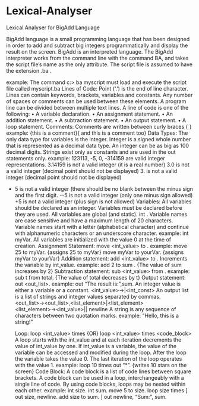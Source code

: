 # Lexical-Analyser

Lexical Analyser for BigAdd Language

BigAdd language is a small programming language that has been designed in order to add and subtract big integers programmatically and display the result on the screen. BigAdd is an interpreted language. The BigAdd interpreter works from the command line with the command BA, and takes the script file’s name as the only attribute. The script file is assumed to have the extension .ba .

example: The command c:\> ba myscript
must load and execute the script file called myscript.ba
Lines of Code: Point (‘.’) is the end of line character. Lines can contain keywords, brackets, variables and constants. Any number of spaces or comments can be used between these elements. A program line can be divided between multiple text lines.
A line of code is one of the following:
• A variable declaration.
• An assignment statement.
• An addition statement.
• A subtraction statement.
• An output statement.
• A loop statement.
Comments:
Comments are written between curly braces { }
example: {this is a comment}{ and
this is a comment too}
Data Types: The only data type for variables is the integer. Integer is a signed whole number that is represented as a decimal data type. An integer can be as big as 100 decimal digits.
Strings exist only as constants and are used in the out statements only.
example: 123113, -5, 0, -314159 are valid integer representations.
3.14159 is not a valid integer (it is a real number)
3.0 is not a valid integer (decimal point should not be displayed)
3. is not a valid integer (decimal point should not be displayed)
- 5 is not a valid integer (there should be no blank between the minus sign and the first digit.
--5 is not a valid integer (only one minus sign allowed)
+5 is not a valid integer (plus sign is not allowed)
Variables: All variables should be declared as an integer. Variables must be declared before they are used. All variables are global (and static).
int <variable>.
Variable names are case sensitive and have a maximum length of 20 characters. Variable names start with a letter (alphabetical character) and continue with alphanumeric characters or an underscore character.
example: int myVar.
All variables are initialized with the value 0 at the time of creation.
Assignment Statement:
move <int_value> to <variable>.
example: move 25 to myVar. {assigns 25 to myVar}
move myVar to yourVar. {assigns myVar to yourVar}
Addition statement:
add <int_value> to <variable>.
Increments the variable by int_value.
example: add 2 to sum . {The value of sum increases by 2}
Subtraction statement:
sub <int_value> from <variable>.
example: sub t from total. {The value of total decreases by t}
Output statement:
out <out_list>.
example: out “The result is:”,sum.
An integer value is either a variable or a constant.
<int_value>→<variable>|<int_const>
An output list is a list of strings and integer values separated by commas.
<out_list>→<out_list>,<list_element>|<list_element>
<list_element>→<int_value>|<string>| newline
A string is any sequence of characters between two quotation marks.
example: “Hello, this is a string!”
	
	Loop:
	loop <int_value> times <line>
	{OR}
	loop <int_value> times <code_block>
	A loop starts with the int_value and at each iteration decrements the value of int_value by one. If int_value is a variable, the value of the variable can be accessed and 		modified during the loop. After the loop the variable takes the value 0. The last iteration of the loop operates with the value 1.
	example:
	loop 10 times out “*”. {writes 10 stars on the screen}
		Code Block:
		A code block is a list of code lines between square brackets. A code block can be used in a loop, interchangeably with a single line of code. 
		By using code blocks, loops may be nested within each other. 
		example:
			int size.
			int sum.
			move 5 to size.
			loop size times
			[ out size, newline.
			add size to sum.
			]
			out newline, “Sum:”, sum.
